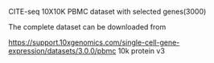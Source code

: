CITE-seq 10X10K PBMC dataset with selected genes(3000)

The complete dataset can be downloaded from 

https://support.10xgenomics.com/single-cell-gene-expression/datasets/3.0.0/pbmc 10k protein v3
